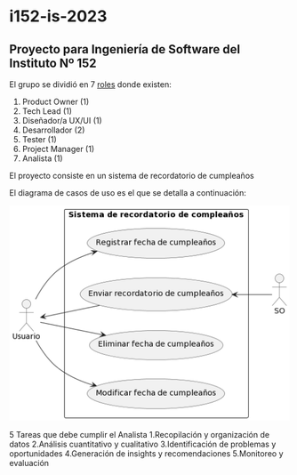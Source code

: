 # i152-is-2023

## Proyecto para Ingeniería de Software del Instituto Nº 152

El grupo se dividió en 7 [roles](documentos/roles.txt) donde existen:
1. Product Owner (1)
2. Tech Lead (1)
3. Diseñador/a UX/UI (1)
4. Desarrollador (2)
5. Tester (1)
6. Project Manager (1)
7. Analista (1)

El proyecto consiste en un sistema de recordatorio de cumpleaños

El diagrama de casos de uso es el que se detalla a continuación:

![Diagrama](documentos/diagrama.png)

5 Tareas que debe cumplir el Analista
1.Recopilación y organización de datos
2.Análisis cuantitativo y cualitativo
3.Identificación de problemas y oportunidades
4.Generación de insights y recomendaciones
5.Monitoreo y evaluación
